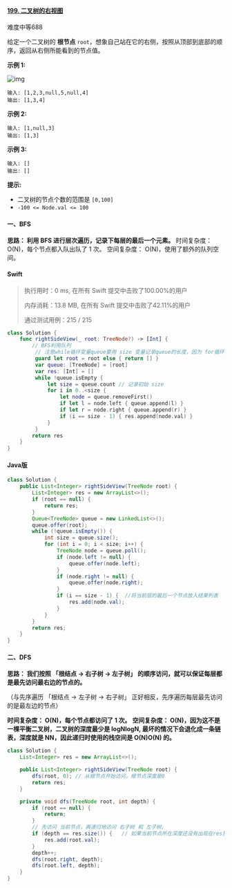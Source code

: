 #### [199. 二叉树的右视图](https://leetcode.cn/problems/binary-tree-right-side-view/)

难度中等688

给定一个二叉树的 **根节点** `root`，想象自己站在它的右侧，按照从顶部到底部的顺序，返回从右侧所能看到的节点值。

 

**示例 1:**

![img](https://assets.leetcode.com/uploads/2021/02/14/tree.jpg)

```
输入: [1,2,3,null,5,null,4]
输出: [1,3,4]
```

**示例 2:**

```
输入: [1,null,3]
输出: [1,3]
```

**示例 3:**

```
输入: []
输出: []
```

 

**提示:**

- 二叉树的节点个数的范围是 `[0,100]`
- `-100 <= Node.val <= 100` 





#### 一、BFS

**思路： 利用 BFS 进行层次遍历，记录下每层的最后一个元素。**
时间复杂度： O(N)，每个节点都入队出队了 1 次。
空间复杂度： O(N)，使用了额外的队列空间。

#### Swift

> 执行用时：0 ms, 在所有 Swift 提交中击败了100.00%的用户
>
> 内存消耗：13.8 MB, 在所有 Swift 提交中击败了42.11%的用户
>
> 通过测试用例：215 / 215

```swift
class Solution {
    func rightSideView(_ root: TreeNode?) -> [Int] {
        // BFS利用队列
         // 注意while循环变量queue要用 size 变量记录queue的长度，因为 for循环中 queue 的长度一直在变化
         guard let root = root else { return [] }
         var queue: [TreeNode] = [root]
         var res: [Int] = []
         while !queue.isEmpty {
             let size = queue.count // 记录初始 size
             for i in 0..<size {
                 let node = queue.removeFirst()
                 if let l = node.left { queue.append(l) }
                 if let r = node.right { queue.append(r) }
                 if (i == size - 1) { res.append(node.val) }
             }
         }
        return res
    }
}
```



#### Java版

```java
class Solution {
    public List<Integer> rightSideView(TreeNode root) {
        List<Integer> res = new ArrayList<>();
        if (root == null) {
            return res;
        }
        Queue<TreeNode> queue = new LinkedList<>();
        queue.offer(root);
        while (!queue.isEmpty()) {
            int size = queue.size();
            for (int i = 0; i < size; i++) {
                TreeNode node = queue.poll();
                if (node.left != null) {
                    queue.offer(node.left);
                }
                if (node.right != null) {
                    queue.offer(node.right);
                }
                if (i == size - 1) {  //将当前层的最后一个节点放入结果列表
                    res.add(node.val);
                }
            }
        }
        return res;
    }
}

```



#### 二、DFS

**思路： 我们按照 「根结点 -> 右子树 -> 左子树」 的顺序访问，就可以保证每层都是最先访问最右边的节点的。**

（与先序遍历 「根结点 -> 左子树 -> 右子树」 正好相反，先序遍历每层最先访问的是最左边的节点）

**时间复杂度： O(N)，每个节点都访问了 1 次。**
**空间复杂度： O(N)，因为这不是一棵平衡二叉树，二叉树的深度最少是 logNlogN, 最坏的情况下会退化成一条链表，深度就是 NN，因此递归时使用的栈空间是 O(N)O(N) 的。**



```java
class Solution {
    List<Integer> res = new ArrayList<>();

    public List<Integer> rightSideView(TreeNode root) {
        dfs(root, 0); // 从根节点开始访问，根节点深度是0
        return res;
    }

    private void dfs(TreeNode root, int depth) {
        if (root == null) {
            return;
        }
        // 先访问 当前节点，再递归地访问 右子树 和 左子树。
        if (depth == res.size()) {   // 如果当前节点所在深度还没有出现在res里，说明在该深度下当前节点是第一个被访问的节点，因此将当前节点加入res中。
            res.add(root.val);
        }
        depth++;
        dfs(root.right, depth);
        dfs(root.left, depth);
    }
}
```

